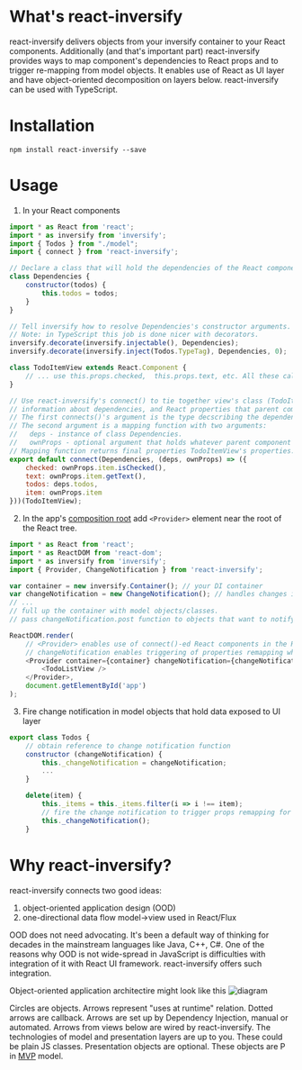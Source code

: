 # What's react-inversify
react-inversify delivers objects from your inversify container to your React components. Additionally (and that's important part) react-inversify provides ways to map component's dependencies to React props and to trigger re-mapping from model objects. It enables use of React as UI layer and have object-oriented decomposition on layers below. react-inversify can be used with TypeScript.

# Installation
``npm install react-inversify --save``

# Usage
1. In your React components
```javascript
import * as React from 'react';
import * as inversify from 'inversify';
import { Todos } from "./model";
import { connect } from 'react-inversify';

// Declare a class that will hold the dependencies of the React component
class Dependencies {
    constructor(todos) {
        this.todos = todos;
    }
}

// Tell inversify how to resolve Dependencies's constructor arguments.
// Note: in TypeScript this job is done nicer with decorators.
inversify.decorate(inversify.injectable(), Dependencies);
inversify.decorate(inversify.inject(Todos.TypeTag), Dependencies, 0);

class TodoItemView extends React.Component {
    // ... use this.props.checked,  this.props.text, etc. All these calculated by code below.
}

// Use react-inversify's connect() to tie together view's class (TodoItemView), 
// information about dependencies, and React properties that parent component could pass down.
// The first connects()'s argument is the type decscribing the dependencies.
// The second argument is a mapping function with two arguments:
//   deps - instance of class Dependencies.
//   ownProps - optional argument that holds whatever parent component passed as React properties.
// Mapping function returns final properties TodoItemView's properties.
export default connect(Dependencies, (deps, ownProps) => ({
    checked: ownProps.item.isChecked(),
    text: ownProps.item.getText(),
    todos: deps.todos,
    item: ownProps.item
}))(TodoItemView);
```

2. In the app's [composition root](https://stackoverflow.com/questions/6277771/what-is-a-composition-root-in-the-context-of-dependency-injection) add ``<Provider>`` element near the root of the React tree.
```javascript
import * as React from 'react';
import * as ReactDOM from 'react-dom';
import * as inversify from 'inversify';
import { Provider, ChangeNotification } from 'react-inversify';

var container = new inversify.Container(); // your DI container
var changeNotification = new ChangeNotification(); // handles changes in model objects
// ...
// full up the container with model objects/classes.
// pass changeNotification.post function to objects that want to notify UI about data changes.

ReactDOM.render(
    // <Provider> enables use of connect()-ed React components in the React tree.
    // changeNotification enables triggering of properties remapping when the model changes.
    <Provider container={container} changeNotification={changeNotification}>
        <TodoListView />
    </Provider>,
    document.getElementById('app')
);
```

3. Fire change notification in model objects that hold data exposed to UI layer
```javascript
export class Todos {
    // obtain reference to change notification function
    constructor (changeNotification) {
        this._changeNotification = changeNotification;
        ...
    }

    delete(item) {
        this._items = this._items.filter(i => i !== item);
        // fire the change notification to trigger props remapping for connect()-ed components
        this._changeNotification();
    }
```

# Why react-inversify?
react-inversify connects two good ideas: 
1. object-oriented application design (OOD)
2. one-directional data flow model->view used in React/Flux

OOD does not need advocating. It's been a default way of thinking for decades in the mainstream languages like Java, C++, C#. One of the reasons why OOD is not wide-spread in JavaScript is difficulties with integration of it with React UI framework. react-inversify offers such integration.

Object-oriented application architectire might look like this
![diagram](https://raw.githubusercontent.com/sergey-su/react-inversify/master/doc/react-inversify.png "OOD runtime diagram")

Circles are objects. Arrows represent "uses at runtime" relation. Dotted arrows are callback. Arrows are set up by Dependency Injection, manual or automated. Arrows from views below are wired by react-inversify. The technologies of model and presentation layers are up to you. These could be plain JS classes. Presentation objects are optional. These objects are P in [MVP](https://en.wikipedia.org/wiki/Model%E2%80%93view%E2%80%93presenter) model.
